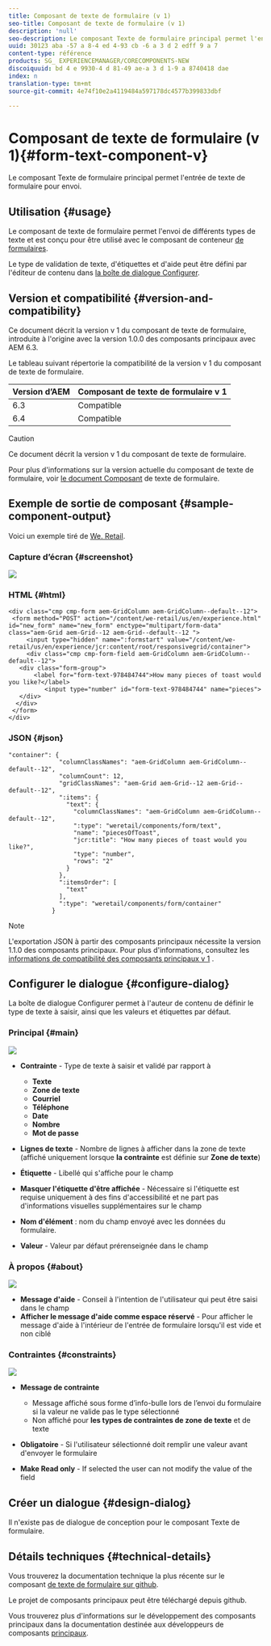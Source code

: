 ```yaml
---
title: Composant de texte de formulaire (v 1)
seo-title: Composant de texte de formulaire (v 1)
description: 'null'
seo-description: Le composant Texte de formulaire principal permet l'entrée de texte de formulaire pour envoi.
uuid: 30123 aba -57 a 8-4 ed 4-93 cb -6 a 3 d 2 edff 9 a 7
content-type: référence
products: SG_ EXPERIENCEMANAGER/CORECOMPONENTS-NEW
discoiquuid: bd 4 e 9930-4 d 81-49 ae-a 3 d 1-9 a 8740418 dae
index: n
translation-type: tm+mt
source-git-commit: 4e74f10e2a4119484a597178dc4577b399833dbf

---
```



# Composant de texte de formulaire (v 1){#form-text-component-v}

Le composant Texte de formulaire principal permet l&#39;entrée de texte de formulaire pour envoi.

## Utilisation {#usage}

Le composant de texte de formulaire permet l&#39;envoi de différents types de texte et est conçu pour être utilisé avec le composant de conteneur [de formulaires](form-container.md).

Le type de validation de texte, d&#39;étiquettes et d&#39;aide peut être défini par l&#39;éditeur de contenu dans [la boîte de dialogue Configurer](form-text-v1.md#main-pars_title).

## Version et compatibilité {#version-and-compatibility}

Ce document décrit la version v 1 du composant de texte de formulaire, introduite à l&#39;origine avec la version 1.0.0 des composants principaux avec AEM 6.3.

Le tableau suivant répertorie la compatibilité de la version v 1 du composant de texte de formulaire.

| Version d’AEM | Composant de texte de formulaire v 1 |
|--- |--- |
| 6.3 | Compatible |
| 6.4 | Compatible |

>[!CAUTION]
>
>Ce document décrit la version v 1 du composant de texte de formulaire.
>
>Pour plus d&#39;informations sur la version actuelle du composant de texte de formulaire, voir [le document Composant](form-text.md) de texte de formulaire.

## Exemple de sortie de composant {#sample-component-output}

Voici un exemple tiré de [We. Retail](https://helpx.adobe.com/experience-manager/6-4/sites/developing/using/we-retail.html).

### Capture d’écran {#screenshot}

![](assets/chlimage_1-22.png)

### HTML {#html}

```
<div class="cmp cmp-form aem-GridColumn aem-GridColumn--default--12">
 <form method="POST" action="/content/we-retail/us/en/experience.html" id="new_form" name="new_form" enctype="multipart/form-data" class="aem-Grid aem-Grid--12 aem-Grid--default--12 ">
     <input type="hidden" name=":formstart" value="/content/we-retail/us/en/experience/jcr:content/root/responsivegrid/container">
     <div class="cmp cmp-form-field aem-GridColumn aem-GridColumn--default--12">
   <div class="form-group">
       <label for="form-text-978484744">How many pieces of toast would you like?</label>
          <input type="number" id="form-text-978484744" name="pieces">
   </div>
  </div>
 </form>
</div>
```

### JSON {#json}

```
"container": {
              "columnClassNames": "aem-GridColumn aem-GridColumn--default--12",
              "columnCount": 12,
              "gridClassNames": "aem-Grid aem-Grid--12 aem-Grid--default--12",
              ":items": {
                "text": {
                  "columnClassNames": "aem-GridColumn aem-GridColumn--default--12",
                  ":type": "weretail/components/form/text",
                  "name": "piecesOfToast",
                  "jcr:title": "How many pieces of toast would you like?",
                  "type": "number",
                  "rows": "2"
                }
              },
              ":itemsOrder": [
                "text"
              ],
              ":type": "weretail/components/form/container"
            }
```

>[!NOTE]
>
>L&#39;exportation JSON à partir des composants principaux nécessite la version 1.1.0 des composants principaux. Pour plus d&#39;informations, consultez les [informations de compatibilité des composants principaux v 1](versions.md#main-pars_title_236368006) .

## Configurer le dialogue {#configure-dialog}

La boîte de dialogue Configurer permet à l&#39;auteur de contenu de définir le type de texte à saisir, ainsi que les valeurs et étiquettes par défaut.

### Principal {#main}

![](assets/chlimage_1-23.png)

* **Contrainte** - Type de texte à saisir et validé par rapport à

   * **Texte**
   * **Zone de texte**
   * **Courriel**
   * **Téléphone**
   * **Date**
   * **Nombre**
   * **Mot de passe**

* **Lignes de texte** - Nombre de lignes à afficher dans la zone de texte (affiché uniquement lorsque **la contrainte** est définie sur **Zone de texte**)

* **Étiquette** - Libellé qui s&#39;affiche pour le champ
* **Masquer l&#39;étiquette d&#39;être affichée** - Nécessaire si l&#39;étiquette est requise uniquement à des fins d&#39;accessibilité et ne part pas d&#39;informations visuelles supplémentaires sur le champ
* **Nom d&#39;élément** : nom du champ envoyé avec les données du formulaire.
* **Valeur** - Valeur par défaut prérenseignée dans le champ

### À propos {#about}

![](assets/chlimage_1-24.png)

* **Message d&#39;aide** - Conseil à l&#39;intention de l&#39;utilisateur qui peut être saisi dans le champ
* **Afficher le message d&#39;aide comme espace réservé** - Pour afficher le message d&#39;aide à l&#39;intérieur de l&#39;entrée de formulaire lorsqu&#39;il est vide et non ciblé

### Contraintes {#constraints}

![](assets/chlimage_1-25.png)

* **Message de contrainte**

   * Message affiché sous forme d’info-bulle lors de l’envoi du formulaire si la valeur ne valide pas le type sélectionné
   * Non affiché pour **les types de contraintes de zone** **de texte** et de texte

* **Obligatoire** - Si l&#39;utilisateur sélectionné doit remplir une valeur avant d&#39;envoyer le formulaire
* **Make Read only** - If selected the user can not modify the value of the field

## Créer un dialogue {#design-dialog}

Il n&#39;existe pas de dialogue de conception pour le composant Texte de formulaire.

## Détails techniques {#technical-details}

Vous trouverez la documentation technique la plus récente sur le composant [de texte de formulaire sur github](https://github.com/adobe/aem-core-wcm-components/tree/master/content/src/content/jcr_root/apps/core/wcm/components/form/text/v1/text).

Le projet de composants principaux peut être téléchargé depuis github.

Vous trouverez plus d&#39;informations sur le développement des composants principaux dans la documentation destinée aux développeurs de composants [principaux](developing.md).
